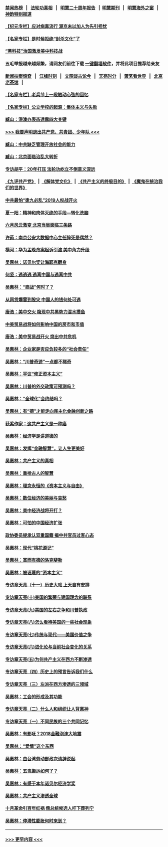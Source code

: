 #### [禁闻热榜](热点新闻.md?=0)  &nbsp;&nbsp;|&nbsp;&nbsp; [法轮功真相](https://github.com/gfw-breaker/truth/blob/master/README.md?=0) &nbsp;&nbsp;|&nbsp;&nbsp; [明慧二十周年报告](https://github.com/gfw-breaker/mh-reports/blob/master/README.md?=0) &nbsp;&nbsp;|&nbsp;&nbsp;[明慧期刊](https://github.com/gfw-breaker/mh-qikan) &nbsp;&nbsp;|&nbsp;&nbsp; [明慧海外之窗](https://github.com/gfw-breaker/mh-news/blob/master/README.md?=0) &nbsp;&nbsp;|&nbsp;&nbsp; [神韵特别报道](https://github.com/gfw-breaker/mh-news/blob/master/shenyun.md?=0)
#### [【纪元专栏】应对病毒流行 渥京未以加人为先引担忧](../pages/nsc423/n11875714.md?t=03100731) 
#### [【名家专栏】是时候拒绝“封杀文化”了](../pages/nsc423/n11814093.md?t=03100731) 
#### [“黑科技”治国激发美中科技战](../pages/nsc423/n11638056.md?t=03100731) 
#### 五毛举报越来越频繁，请网友们前往下载 [一键翻墙软件](https://github.com/gfw-breaker/ssr-accounts)，并将此项目推荐给亲友
#### [新闻拍案惊奇](https://github.com/gfw-breaker/banned-news/blob/master/pages/link4.md) &nbsp;&nbsp;|&nbsp;&nbsp; [江峰时刻](https://github.com/gfw-breaker/banned-news/blob/master/pages/link4.md) &nbsp;&nbsp;|&nbsp;&nbsp; [文昭谈古论今](https://github.com/gfw-breaker/banned-news/blob/master/pages/link4.md) &nbsp;&nbsp;|&nbsp;&nbsp; [天亮时分](https://github.com/gfw-breaker/banned-news/blob/master/pages/link4.md) &nbsp;&nbsp;|&nbsp;&nbsp; [萧茗看世界](https://github.com/gfw-breaker/banned-news/blob/master/pages/link4.md) &nbsp;&nbsp;|&nbsp;&nbsp; [北京老茶馆](https://github.com/gfw-breaker/banned-news/blob/master/pages/link4.md) &nbsp;&nbsp;|&nbsp;&nbsp; 
#### [【名家专栏】老兵节上一段触动心弦的回忆](../pages/nsc423/n11646016.md?t=03100731) 
#### [【名家专栏】公立学校的起源：集体主义与失败](../pages/nsc423/n11601833.md?t=03100731) 
#### [臧山：港澳办表态透露四大关键](../pages/nsc423/n11421628.md?t=03100731) 
#### [>>> 我要声明退出共产党、共青团、少年队 <<<](https://github.com/begood0513/goodnews/blob/master/quit/letter.md) 
#### [臧山：中共缺乏管理开放社会的能力](../pages/nsc423/n11407457.md?t=03100731) 
#### [臧山：北京面临治乱大转折](../pages/nsc423/n11406895.md?t=03100731) 
#### [专访胡平：20年打压 法轮功屹立不倒意义深远](../pages/nsc423/n11398800.md?t=03100731) 
#### [《九评共产党》](https://github.com/begood0513/9ping.md/blob/master/README.md) &nbsp;|&nbsp; [《解体党文化》](../../../../jtdwh.md/blob/master/README.md)  &nbsp;|&nbsp; [《共产主义的终极目的》](../../../../gczydzjmd.md/blob/master/README.md) &nbsp;|&nbsp; [《魔鬼在统治我们的世界》](../../../../mgztzwmdsj.md/blob/master/README.md) 
#### [中共最怕“逢九必乱”2019人权战开火](../pages/nsc423/n11385248.md?t=03100731) 
#### [夏一阳：精神和肉体灭绝的手段—转化洗脑](../pages/nsc423/n11368250.md?t=03100731) 
#### [六月风云激变 北京当局面临三条路](../pages/nsc423/n11313668.md?t=03100731) 
#### [许茹：南京公安大数据中心主任猝死是偶然？](../pages/nsc423/n11064744.md?t=03100731) 
#### [横河：华为孟晚舟案起诉引渡 美中角力升级](../pages/nsc423/n11027230.md?t=03100731) 
#### [吴惠林：诺贝尔奖让海耶克翻身](../pages/nsc423/n10890049.md?t=03100731) 
#### [何坚：逃逃逃 逃离中国与逃离中共](../pages/nsc423/n10592891.md?t=03100731) 
#### [吴惠林：“商战”何时了？](../pages/nsc423/n10573558.md?t=03100731) 
#### [从网贷爆雷到股灾 中国人的钱何处可逃](../pages/nsc423/n10572800.md?t=03100731) 
#### [唐浩：美中交火 隐现中共黑势力混水摸鱼](../pages/nsc423/n10544040.md?t=03100731) 
#### [中美贸易战将如何影响中国的房市和币值](../pages/nsc423/n10543697.md?t=03100731) 
#### [唐浩：美中贸易战开火 烧出中共危机](../pages/nsc423/n10540126.md?t=03100731) 
#### [吴惠林：企业家是否应负较多的“社会责任”](../pages/nsc423/n10535022.md?t=03100731) 
#### [吴惠林：“川普奇迹”一点都不稀奇](../pages/nsc423/n10512808.md?t=03100731) 
#### [吴惠林：平议“修正资本主义”](../pages/nsc423/n10495724.md?t=03100731) 
#### [吴惠林：川普的外交政策可预测吗？](../pages/nsc423/n10462387.md?t=03100731) 
#### [吴惠林：“全球化”会终结吗？](../pages/nsc423/n10452838.md?t=03100731) 
#### [吴惠林：有“德”才能走向民主化金融创新之路](../pages/nsc423/n10432292.md?t=03100731) 
#### [获奖作家：这共产主义是一种癌](../pages/nsc423/n10431541.md?t=03100731) 
#### [吴惠林：经济学是讲道德的](../pages/nsc423/n10398014.md?t=03100731) 
#### [吴惠林：发挥“金融智慧”，让人生更美好](../pages/nsc423/n10375019.md?t=03100731) 
#### [吴惠林：共产主义的真相](../pages/nsc423/n10351394.md?t=03100731) 
#### [吴惠林：重拾古人的智慧](../pages/nsc423/n10337691.md?t=03100731) 
#### [吴惠林：理念永恒的《资本主义与自由》](../pages/nsc423/n10316274.md?t=03100731) 
#### [吴惠林：数位经济的美丽与哀愁](../pages/nsc423/n10292946.md?t=03100731) 
#### [吴惠林：美中经济战将开打？](../pages/nsc423/n10258825.md?t=03100731) 
#### [吴惠林：可怕的中国经济扩张](../pages/nsc423/n10219147.md?t=03100731) 
#### [政协委员提承认双重国籍 揭中共官员过客心态](../pages/nsc423/n10208809.md?t=03100731) 
#### [吴惠林：现代“桃花源记”](../pages/nsc423/n10185234.md?t=03100731) 
#### [吴惠林：富而有德的洛克斐勒](../pages/nsc423/n10142264.md?t=03100731) 
#### [吴惠林：被诬蔑的“资本主义”](../pages/nsc423/n10124816.md?t=03100731) 
#### [专访章天亮（十一）历史大戏 上天自有安排](../pages/nsc423/n10094905.md?t=03100731) 
#### [专访章天亮(十)美国的繁荣与建国理念的联系](../pages/nsc423/n10094899.md?t=03100731) 
#### [专访章天亮(九)美国的左右之争和川普执政](../pages/nsc423/n10094889.md?t=03100731) 
#### [专访章天亮(八)怎么看待美国的一些社会现象](../pages/nsc423/n10094857.md?t=03100731) 
#### [专访章天亮(七)传统与现代——美国价值之争](../pages/nsc423/n10093140.md?t=03100731) 
#### [专访章天亮(六)进化论与当前社会变化的关系](../pages/nsc423/n10092036.md?t=03100731) 
#### [专访章天亮(五)为何共产主义在西方不断渗透](../pages/nsc423/n10083620.md?t=03100731) 
#### [专访章天亮（四）历史上的预言告诉我们什么](../pages/nsc423/n10083606.md?t=03100731) 
#### [专访章天亮（三）左派在西方渗透的三领域](../pages/nsc423/n10081115.md?t=03100731) 
#### [吴惠林：工会的形成及其功能](../pages/nsc423/n10080633.md?t=03100731) 
#### [专访章天亮（二）什么人和组织让人背离神](../pages/nsc423/n10076637.md?t=03100731) 
#### [专访章天亮（一）不同民族的三个共同记忆](../pages/nsc423/n10074188.md?t=03100731) 
#### [吴惠林：有影呒？2018金融泡沫大地震](../pages/nsc423/n10040534.md?t=03100731) 
#### [吴惠林：“爱情”这个东西](../pages/nsc423/n10019423.md?t=03100731) 
#### [吴惠林：由台湾劳动部政次请辞说起](../pages/nsc423/n9979679.md?t=03100731) 
#### [吴惠林：五鬼搬运如何了？](../pages/nsc423/n9925338.md?t=03100731) 
#### [吴惠林：有感于本年诺贝尔经济学奖](../pages/nsc423/n9871883.md?t=03100731) 
#### [吴惠林：共产主义渗透全球](../pages/nsc423/n9812748.md?t=03100731) 
#### [十月革命引百年红祸 俄总统候选人吁下葬列宁](../pages/nsc423/n9810182.md?t=03100731) 
#### [吴惠林：停滞性膨胀何时来到？](../pages/nsc423/n9764136.md?t=03100731) 

----
#### [ >>> 更早内容 <<< ](../indexes/nsc423-earlier.md)

